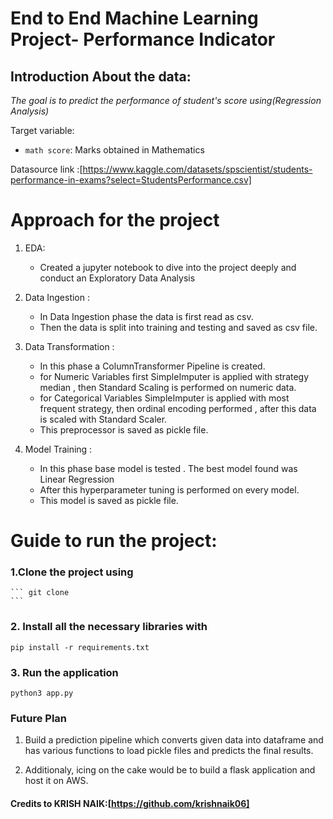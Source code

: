 # End to End Machine Learning Project- Performance Indicator

## Introduction About the data:

*The goal is to predict the performance of student's score using(Regression Analysis)*

Target variable:
* `math score`: Marks obtained in Mathematics

Datasource link :[https://www.kaggle.com/datasets/spscientist/students-performance-in-exams?select=StudentsPerformance.csv]

# Approach for the project 

1. EDA:
    * Created a jupyter notebook to dive into the project deeply and conduct an Exploratory Data Analysis


2. Data Ingestion : 
    * In Data Ingestion phase the data is first read as csv. 
    * Then the data is split into training and testing and saved as csv file.

3. Data Transformation : 
    * In this phase a ColumnTransformer Pipeline is created.
    * for Numeric Variables first SimpleImputer is applied with strategy median , then Standard Scaling is performed on numeric data.
    * for Categorical Variables SimpleImputer is applied with most frequent strategy, then ordinal encoding performed , after this data is scaled with Standard Scaler.
    * This preprocessor is saved as pickle file.

4. Model Training : 
    * In this phase base model is tested . The best model found was Linear Regression
    * After this hyperparameter tuning is performed on every model.
    * This model is saved as pickle file.



# Guide to run the project:

### 1.Clone the project using
    ``` git clone 
    ```
### 2. Install all the necessary libraries with 
  ```
  pip install -r requirements.txt
  ```
### 3. Run the application 
``` 
python3 app.py
```
### Future Plan

1. Build a prediction pipeline which converts given data into dataframe and has various functions to load pickle files and predicts the final results.

2. Additionaly, icing on the cake would be to build a flask application and host it on AWS.

#### Credits to KRISH NAIK:[https://github.com/krishnaik06]

